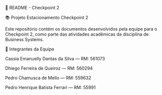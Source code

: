 📝 README - Checkpoint 2

📚 Projeto Estacionamento Checkpoint 2

Este repositório contém os documentos desenvolvidos pela equipe para o Checkpoint 2, como parte das atividades acadêmicas da disciplina de Business Systems.

👥 Integrantes da Equipe

Cassia Emanuelly Dantas da Silva — RM: 561073

Dhiego Ferreira de Queiroz — RM: 560294

Pedro Chamusca de Mello — RM: 559632

Pedro Henrique Batista Ferrari — RM: 55991
